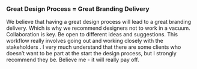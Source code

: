 ### Great Design Process = Great Branding Delivery
We believe that having a great design process will lead to a great branding delivery. Which is why we recommend designers not to work in a vacuum. Collaboration is key. Be open to different ideas and suggestions. This workflow really involves going out and working closely with the stakeholders . I very much understand that there are some clients who doesn’t want to be part at the start the design process, but I strongly recommend they be. Believe me - it will really pay off.